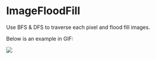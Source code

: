 # ImageFloodFill
Use BFS &amp; DFS to traverse each pixel and flood fill images.

Below is an example in GIF:

![](https://github.com/WilliamGQW/ImageFloodFill/blob/master/myFloodFill.gif)
